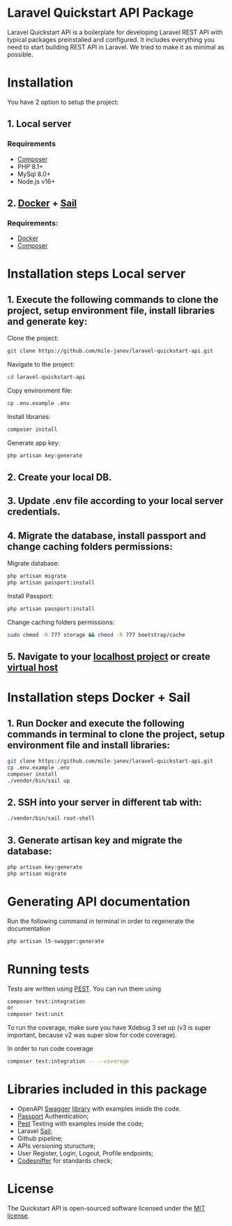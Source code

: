 # Laravel Quickstart API Package

Laravel Quickstart API is a boilerplate for developing Laravel REST API with typical packages preinstalled and configured. It includes everything you need to start building REST API in Laravel. We tried to make it as minimal as possible.



# Installation
You have 2 option to setup the project:

## 1. Local server
### Requirements
- [Composer](https://getcomposer.org/download/)
- PHP 8.1+
- MySql 8.0+
- Node.js v16+

## 2. [Docker]((https://docs.docker.com/engine/install/)) + [Sail](https://laravel.com/docs/9.x/sail)
### Requirements:
- [Docker](https://docs.docker.com/engine/install/)
- [Composer](https://getcomposer.org/download/)


# Installation steps Local server

## 1. Execute the following commands to clone the project, setup environment file, install libraries and generate key:

Clone the project:
```bash
git clone https://github.com/mile-janev/laravel-quickstart-api.git
```
Navigate to the project:
```bash
cd laravel-quickstart-api
```
Copy environment file:
```bash
cp .env.example .env
```
Install libraries:
```bash
composer install
```
Generate app key:
```bash
php artisan key:generate
```

## 2. Create your local DB.

## 3. Update .env file according to your local server credentials.

## 4. Migrate the database, install passport and change caching folders permissions:

Migrate database:
```bash
php artisan migrate
php artisan passport:install
```
Install Passport:
```bash
php artisan passport:install
```
Change caching folders permissions:
```bash
sudo chmod -R 777 storage && chmod -R 777 bootstrap/cache
```

## 5. Navigate to your [localhost project](http://localhost/laravel-quickstart-api/public/) or create [virtual host](https://httpd.apache.org/docs/2.4/vhosts/examples.html) 

# Installation steps Docker + Sail

## 1. Run Docker and execute the following commands in terminal to clone the project, setup environment file and install libraries:

```bash
git clone https://github.com/mile-janev/laravel-quickstart-api.git
cp .env.example .env
composer install
./vendor/bin/sail up
```

## 2. SSH into your server in different tab with:
```bash
./vendor/bin/sail root-shell
```

## 3. Generate artisan key and migrate the database:
```bash
php artisan key:generate
php artisan migrate
```

# Generating API documentation
Run the following command in terminal in order to regenerate the documentation
```bash
php artisan l5-swagger:generate
```


# Running tests
Tests are written using [PEST](https://pestphp.com/). You can run them using 
```bash
composer test:integration
or
composer test:unit
```

To run the coverage, make sure you have Xdebug 3 set up (v3 is super important, because v2 was super slow for code coverage).

In order to run code coverage
```bash
composer test:integration -- --coverage
```

# Libraries included in this package
- OpenAPI [Swagger](https://swagger.io/) [library](https://github.com/DarkaOnLine/L5-Swagger) with examples inside the code.
- [Passport](https://github.com/laravel/passport) Authentication;
- [Pest](https://github.com/pestphp/pest-plugin-laravel) Testing with examples inside the code;
- Laravel [Sail](https://github.com/laravel/sail);
- Github pipeline;
- APIs versioning sturucture;
- User Register, Login, Logout, Profile endpoints;
- [Codesniffer](https://github.com/squizlabs/php_codesniffer) for standards check;

# License

The Quickstart API is open-sourced software licensed under the  [MIT license](https://opensource.org/licenses/MIT).
